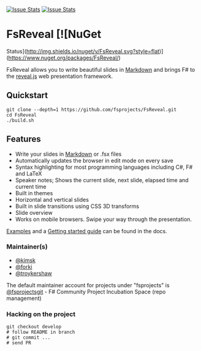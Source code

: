 [![Issue Stats](http://issuestats.com/github/fsprojects/FsReveal/badge/issue)](http://issuestats.com/github/fsprojects/FsReveal)
[![Issue Stats](http://issuestats.com/github/fsprojects/FsReveal/badge/pr)](http://issuestats.com/github/fsprojects/FsReveal)

# FsReveal [![NuGet
Status](http://img.shields.io/nuget/v/FsReveal.svg?style=flat)](https://www.nuget.org/packages/FsReveal/)

FsReveal allows you to write beautiful slides in
[Markdown](http://daringfireball.net/projects/markdown/syntax) and brings F# to
the [reveal.js][revealjs] web presentation framework.

## Quickstart

```
git clone --depth=1 https://github.com/fsprojects/FsReveal.git
cd FsReveal
./build.sh
```

## Features

- Write your slides in
  [Markdown](http://daringfireball.net/projects/markdown/syntax) or .fsx files
- Automatically updates the browser in edit mode on every save
- Syntax highlighting for most programming languages including C#, F# and LaTeX
- Speaker notes; Shows the current slide, next slide, elapsed time and current
  time
- Built in themes
- Horizontal and vertical slides
- Built in slide transitions using CSS 3D transforms
- Slide overview
- Works on mobile browsers. Swipe your way through the presentation.

[Examples](http://fsprojects.github.io/FsReveal/index.html#Examples) and a
[Getting started
guide](http://fsprojects.github.io/FsReveal/getting-started.html) can be found
in the docs.

[revealjs]: https://github.com/hakimel/reveal.js/ "reveal.js | HTML
presentations made easy"

### Maintainer(s)

- [@kimsk](https://github.com/kimsk)
- [@forki](https://github.com/forki)
- [@troykershaw](https://github.com/troykershaw)

The default maintainer account for projects under "fsprojects" is
[@fsprojectsgit](https://github.com/fsprojectsgit) - F# Community Project
Incubation Space (repo management)

### Hacking on the project

```
git checkout develop
# follow README in branch
# git commit ...
# send PR
```

